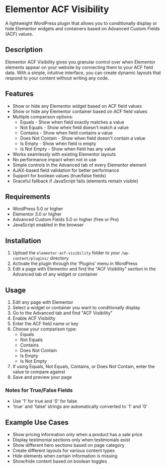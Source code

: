 # Elementor ACF Visibility

A lightweight WordPress plugin that allows you to conditionally display or hide Elementor widgets and containers based on Advanced Custom Fields (ACF) values.

## Description

Elementor ACF Visibility gives you granular control over when Elementor elements appear on your website by connecting them to your ACF field data. With a simple, intuitive interface, you can create dynamic layouts that respond to your content without writing any code.

## Features

- Show or hide any Elementor widget based on ACF field values
- Show or hide any Elementor container based on ACF field values
- Multiple comparison options:
  - Equals - Show when field exactly matches a value
  - Not Equals - Show when field doesn't match a value
  - Contains - Show when field contains a value
  - Does Not Contain - Show when field doesn't contain a value
  - Is Empty - Show when field is empty
  - Is Not Empty - Show when field has any value
- Works seamlessly with existing Elementor layouts
- No performance impact when not in use
- Simple controls in the Advanced tab of every Elementor element
- AJAX-based field validation for better performance
- Support for boolean values (true/false fields)
- Graceful fallback if JavaScript fails (elements remain visible)

## Requirements

- WordPress 5.0 or higher
- Elementor 3.0 or higher
- Advanced Custom Fields 5.0 or higher (free or Pro)
- JavaScript enabled in the browser

## Installation

1. Upload the `elementor-acf-visibility` folder to your `/wp-content/plugins/` directory
2. Activate the plugin through the 'Plugins' menu in WordPress
3. Edit a page with Elementor and find the "ACF Visibility" section in the Advanced tab of any widget or container

## Usage

1. Edit any page with Elementor
2. Select a widget or container you want to conditionally display
3. Go to the Advanced tab and find "ACF Visibility"
4. Enable ACF Visibility
5. Enter the ACF field name or key
6. Choose your comparison type:
   - Equals
   - Not Equals
   - Contains
   - Does Not Contain
   - Is Empty
   - Is Not Empty
7. If using Equals, Not Equals, Contains, or Does Not Contain, enter the value to compare against
8. Save and preview your page

### Notes for True/False Fields
- Use '1' for true and '0' for false
- 'true' and 'false' strings are automatically converted to '1' and '0'

## Example Use Cases

- Show pricing information only when a product has a sale price
- Display testimonial sections only when testimonials exist
- Show different hero sections based on page category
- Create different layouts for various content types
- Hide elements when certain information is missing
- Show/hide content based on boolean toggles